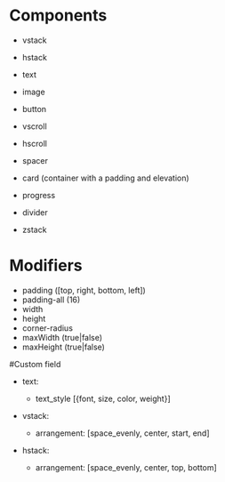 # Components
- vstack
- hstack
- text
- image
- button
- vscroll
- hscroll
- spacer
- card (container with a padding and elevation)

- progress
- divider
- zstack

# Modifiers
- padding ([top, right, bottom, left])
- padding-all (16)
- width
- height
- corner-radius
- maxWidth (true|false)
- maxHeight (true|false)


#Custom field
- text:
  - text_style [{font, size, color, weight}]

- vstack:
  - arrangement: [space_evenly, center, start, end]

- hstack:
  - arrangement: [space_evenly, center, top, bottom]
